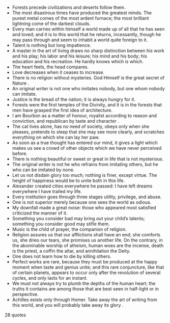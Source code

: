  - Forests precede civilizations and deserts follow them.
 - The most disastrous times have produced the greatest minds. The purest metal comes of the most ardent furnace; the most brilliant lightning come of the darkest clouds.
 - Every man carries within himself a world made up of all that he has seen and loved; and it is to this world that he returns, incessantly, though he may pass through and seem to inhabit a world quite foreign to it.
 - Talent is nothing but long impatience.
 - A master in the art of living draws no sharp distinction between his work and his play; his labor and his leisure; his mind and his body; his education and his recreation. He hardly knows which is which.
 - The heart feels, the head compares.
 - Love decreases when it ceases to increase.
 - There is no religion without mysteries. God Himself is the great secret of Nature .
 - An original writer is not one who imitates nobody, but one whom nobody can imitate.
 - Justice is the bread of the nation; it is always hungry for it.
 - Forests were the first temples of the Divinity, and it is in the forests that men have grasped the first idea of architecture.
 - I am Bourbon as a matter of honour, royalist according to reason and conviction, and republican by taste and character .
 - The cat lives alone, has no need of society, obeys only when she pleases, pretends to sleep that she may see more clearly, and scratches everything on which she can lay her paw.
 - As soon as a true thought has entered our mind, it gives a light which makes us see a crowd of other objects which we have never perceived before.
 - There is nothing beautiful or sweet or great in life that is not mysterious.
 - The original writer is not he who refrains from imitating others, but he who can be imitated by none.
 - Let us not disdain glory too much; nothing is finer, except virtue. The height of happiness would be to unite both in this life.
 - Alexander created cities everywhere he passed: I have left dreams everywhere I have trailed my life.
 - Every institution goes through three stages utility, privilege, and abuse.
 - One is not superior merely because one sees the world as odious.
 - My downfall made a great noise: those who appeared most satisfied criticized the manner of it.
 - Something you consider bad may bring out your child’s talents; something you consider good may stifle them.
 - Music is the child of prayer, the companion of religion.
 - Religion assures us that our afflictions shall have an end; she comforts us, she dries our tears, she promises us another life. On the contrary, in the abominable worship of atheism, human woes are the incense, death is the priest, a coffin the altar, and annihilation the Deity.
 - One does not learn how to die by killing others.
 - Perfect works are rare, because they must be produced at the happy moment when taste and genius unite; and this rare conjuncture, like that of certain planets, appears to occur only after the revolution of several cycles, and only lasts for an instant.
 - We must not always try to plumb the depths of the human heart; the truths it contains are among those that are best seen in half-light or in perspective.
 - Achilles exists only through Homer. Take away the art of writing from this world, and you will probably take away its glory .

28 quotes